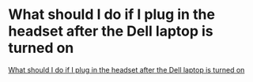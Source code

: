 # What should I do if I plug in the headset after the Dell laptop is turned on
[What should I do if I plug in the headset after the Dell laptop is turned on](https://aiwithcloud.com/2022/09/19/what_should_i_do_if_i_plug_in_the_headset_after_the_dell_laptop_is_turned_on/)